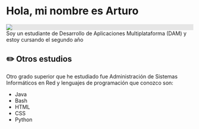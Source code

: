 # Hola, mi nombre es Arturo

<img style="display: block;-webkit-user-select: none;margin: auto;background-color: hsl(0, 0%, 90%);" src="https://github.com/images/mona-whisper.gif"> Soy un estudiante de Desarrollo de Aplicaciones Multiplataforma (DAM) y estoy cursando el segundo año

## ✏️ Otros estudios

Otro grado superior que he estudiado fue Administración de Sistemas Informáticos en Red y lenguajes de programación que conozco son:
- Java
- Bash
- HTML
- CSS
- Python
<div align="center">
<img style="display: none;margin: auto;background-color: hsl(0, 0%, 80%);" 
  src="https://media3.giphy.com/media/v1.Y2lkPTc5MGI3NjExcXJybTR1OXV6c253Mjd2bDVhOWlnZ2wwaTBrcDFtbmRzYTkwdHk1biZlcD12MV9pbnRlcm5hbF9naWZfYnlfaWQmY3Q9Zw/KGhpQ5NMoWKQurlHwI/giphy.webp" width="200px"></div>
